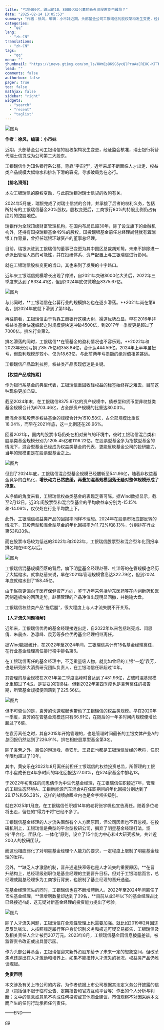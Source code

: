 ```yaml
---
title: "亏超400亿，跌出前10，8000亿级公募的新外资股东能否破局？"
date: "2025-02-14 10:05:53"
summary: "作者：徐风，编辑：小市妹近期，头部基金公司工银瑞信的股权架构发生变更，经证监会核准，瑞士银行将替代瑞..."
categories:
  - "qq"
lang:
  - "zh-CN"
translations:
  - "zh-CN"
tags:
  - "qq"
menu: ""
thumbnail: "https://inews.gtimg.com/om_ls/OWmEpBKSG5ycQlPruAaEREOC-KTTNad6MEDdUPndlFiPYAA_640360/0"
lead: ""
comments: false
authorbox: false
pager: true
toc: false
mathjax: false
sidebar: "right"
widgets:
  - "search"
  - "recent"
  - "taglist"
---
```


![图片](https://inews.gtimg.com/news_bt/O5R2T8OKaKpX3NMrwk4jb2BFCLYvRh3pF_T2Zr5PwofA4AA/641)

**作者：徐风，编辑：小市妹**

近期，头部基金公司工银瑞信的股权架构发生变更，经证监会核准，瑞士银行将替代瑞士信贷成为公司第二大股东。

工银瑞信作为知名银行系公募，背靠“宇宙行”，近年来却不断面临人才出走、权益类产品规模大幅缩水和排名下滑的窘况，寻求破局势在必行。

**【排名滑落】**

本次工银瑞信的股权变动，与此前瑞银对瑞士信贷的收购有关。

2024年5月底，瑞银完成了对瑞士信贷的合并，并承接了后者的权利义务，包括所持有的工银瑞信基金20%股权。股权变更后，工商银行80%的持股比例仍占有绝对的控股地位。

瑞银作为全球顶级财富管理机构，在国内布局已超30年，除了设立旗下的金融机构外，还持有国投瑞银基金49%的股权。国投瑞银基金前任总经理尚健就有着瑞银工作背景，曾担任瑞银环球资产的董事总经理。

目前，瑞银派驻到工银瑞信的董事已变更为其中国区总裁胡知鸷，未来不排除进一步派出管理人员的可能性，并在投研体系、资产配置上与工银瑞信进行协同。

就在工银瑞信股权变更的当口，其也来到了发展的十字路口。

近年来工银瑞信规模增长出现了停滞，自2021年突破8000亿大关后，2022年三季度末达到了8334.41亿，但到2024年底仅微增至8375.67亿。

![图片](https://inews.gtimg.com/news_bt/Oz52Y21alFQuh-TGwvnJaIzkqqHRiZANxdSxKFSSKP7-8AA/641)

与此同时，**工银瑞信在公募行业的规模排名也在逐步滑落。**2021年尚在第9名，到2024年底就下滑到了第13名。

再往前看，工银瑞信由于背靠工商银行这棵大树，渠道优势凸显，早在2016年非权益类基金快速崛起之时规模便快速冲破4500亿，到2017年一季度更是超过了7000亿，排名行业第2。

排名滑落的同时，工银瑞信**在管基金的盈利情况也不容乐观。**2022年和2023年分别亏损了85.75亿和358.84亿，合计达444.59亿。2024年上半年虽扭亏，但盈利规模却较小，仅为18.63亿，与此前两年亏损额的绝对值相差甚远。

工银瑞信产品盈利拉胯，权益类产品表现低迷是关键。

**【权益产品成拖累】**

作为银行系基金的典型代表，工银瑞信重固收轻权益的标签始终挥之难去，目前这种现象更加凸显。

截至2024年末，在工银瑞信8375.67亿的资产规模中，债券型和货币型非权益类基金规模合计为6703.46亿，占全部资产规模的比重达80.03%。

而混合类和股票类权益基金的规模合计为1510.58亿，占全部规模比重仅18.04%，而早在2021年底，这一比例还在28.96%。

回看2021年，国内的股票市场仍处在相对景气的环境中，彼时工银瑞信混合类和股票类基金规模分别为1205.45亿和1116.22亿。在股票型基金多为指数型基金的情况下，混合型基金已经成为权益类基金的代表，更能反映基金公司的投研能力，当年的规模更是在股票型基金之上。

![图片](https://inews.gtimg.com/news_bt/Ope87b1YBSzGy6S-ZBzvizhHEsJD3_KRF_g3pmlzw9NVUAA/641)

但到了2024年底，工银瑞信混合型基金规模已经腰斩至541.96亿，随着非权益基金竞争的白热化，**增长动力已然放缓，再叠加混基规模回落无疑对整体规模形成了拖累。**

从净值的角度来看，工银瑞信权益类基金的表现乏善可陈。据Wind数据显示，截至2月12日，近3年间股票型和混合型基金的平均收益率分别为-15.15%和-14.06%，仅仅处在行业平均数上下。

此外，工银瑞信权益类产品的回报率同样不理想。2024年在股票市场底部反转的情况下，其股票型和混合型基金的年化回报率为11.72%和8.13%，分别排在行业第53和33名。

而在股票市场较为低迷的2022年和2023年，工银瑞信股票型和混合型年化回报率排名均在60名以后。

![图片](https://inews.gtimg.com/news_bt/OkB0_eObCnVQgPYNHF3daawlJo_C7xYvhrP8nPo-m2wW8AA/641)

工银瑞信混基规模回落的背后，旗下明星基金经理赵蓓、杜洋等的在管规模也经历了大幅缩水。就拿赵蓓来说，早在2021年管理规模曾高达322.79亿，但到2024年底就缩水到了158.45亿。

由于赵蓓更偏向于医疗保健资产方向，鉴于近年来包括华东医药等在内创新药和医药制造板块的回落走势，赵蓓管理的产品净值出现明显回撤，并跑输大盘。

工银瑞信权益类产品“拖后腿”，很大程度上与人才流失脱不开关系。

**【人才流失问题待解】**

近年来，工银瑞信优秀的基金经理接连出走，自2022年以来包括赵宪成、闫思倩、朱晨杰、游凛峰、袁芳等多位优秀基金经理相继离任。

据Wind数据统计，在2022年至2024年间，工银瑞信共计有15名基金经理离任，在行业基金经理离任排行榜中排名第6。

在工银瑞信离任的基金经理中，不乏重量级人物，就比如曾经的工银“一姐”袁芳，也是研究部大消费研究团队负责人，在工银瑞信任职超过10年。

其管理的基金规模在2021年第二季度高峰时曾达到了481.96亿，占彼时混基规模比重超过了4成，是妥妥的顶梁柱。但到2022年第四季度也是袁芳离任的报告期，所管基金规模便回落到了225.56亿。

![图片](https://inews.gtimg.com/news_bt/OnXeWsaMb11TxUh0INGnMkV8fc9tfYu3Rb3vwcf2Rt_VAAA/641)

但不可否认的是，袁芳的快速崛起也带动了工银瑞信的权益类规模。早在2020年一季度，袁芳的在管基金规模还只有66.91亿，在随后的一年多时间内规模便增长超过了6倍。

在袁芳离任之时，其自2015年开始管理的，也是管理时间最长的工银文体产业A的总回报仍然达到了226.91%，排在相应股票型基金第3名。

除了袁芳之外，离任的游凛峰、黄安乐、王君正也都是工银瑞信曾经的老将，任职年限均超过了10年。

其中，黄安乐在2022年8月离任前担任工银瑞信的权益投资总监，所管理的工银中小盘成长在4年多时间的年化回报达27.03%，在524家基金中排名13。

于2022年初离任的闫思倩作为中生代基金经理，在工银瑞信任职接近7年，管理的工银生态环境A、工银新能源汽车混合A在任职期间的年化回报分别达到了29.17%和56.38%，这样的战绩放眼业内也是金字塔尖级别。

就在2025年1月底，在工银瑞信任职超14年的老将张宇帆也宣告离任。随着多位老将出走，留任的“得力干将”已经不多了。

工银瑞信基金经理的人才流失固然有个人方面原因，但公司因素也不容忽视。在投研机制上，工银瑞信是典型的平台型投研公司，摒弃了明星基金经理打法，坚持“平台化、团队化、一体化”原则，设立了15个能力中心和4大研究板块，共计近200人的投研团队。

而这也相应弱化了对明星基金经理个人能力的要求，一定程度上限制了明星基金经理的发挥。

另外，**缺乏人才激励机制，晋升通道狭窄等也是人才流失的重要原因。**在晋升结构上，总经理级别职位是基金经理的主要晋升目标，但对于工银瑞信而言，总经理或副总经理多为工商银行背景，也限制了基金经理的晋升通道。

在基金经理流失的同时，工银瑞信也在不断增聘新人。2022年至2024年间离任了15名基金经理，**但增聘数量却达到了39名，**目前从业3年以下的基金经理占比已经接近4成，这无疑对新基金经理的投资能力提出了考验。

![图片](https://inews.gtimg.com/news_bt/OT-vWNlcj4ytCIIaRWIw3MDqSm0fcpUJlkHxELu1zfE3MAA/641)

除了人才流失问题，工银瑞信在合规性管理上也需要加强。就比如2019年2月因违反反洗钱法，未按照规定履行客户身份识别义务和报送可疑交易报告，工银瑞信及及相关责任人合计被罚207万元。2023年8月，工银瑞信基金因信息披露差错，被监管责令改正或出具警示函。

作为头部公募基金，工银瑞信迎来新外资股东给予了未来一定的想象空间，但改革焦点还是出在人才激励和培养上，如果不能扭转人才流失的状况，权益类产品仍难谈崛起。

**免责声明**

本文涉及有关上市公司的内容，为作者依据上市公司根据其法定义务公开披露的信息（包括但不限于临时公告、定期报告和官方互动平台等）作出的个人分析与判断；文中的信息或意见不构成任何投资或其他商业建议，市值观察不对因采纳本文而产生的任何行动承担任何责任。

——END——

[qq](https://new.qq.com/rain/a/20250214A02BUJ00)
